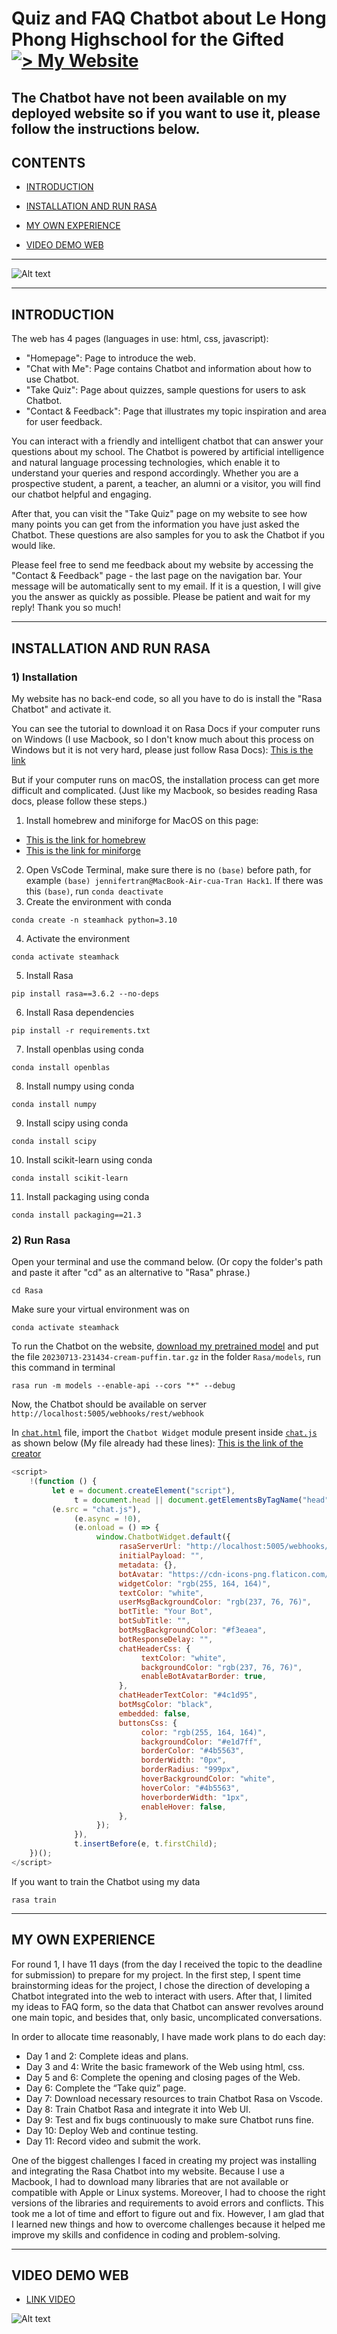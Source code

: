 # Quiz and FAQ Chatbot about Le Hong Phong Highschool for the Gifted [![> My Website](https://img.shields.io/badge/Deployed%20Website-blue)](https://meowmeow-alt.github.io/SteamHack2023/index.html)

The Chatbot have not been available on my deployed website so if you want to use it, please follow the instructions below.
---

## **CONTENTS**

- [INTRODUCTION](#introduction)
  
- [INSTALLATION AND RUN RASA](#installation-and-run-rasa)
  
- [MY OWN EXPERIENCE](#my-own-experience)
  
- [VIDEO DEMO WEB](#video-demo-web)

---

![Alt text](images/img.png)

---

## **INTRODUCTION** 


The web has 4 pages (languages in use: html, css, javascript):

- "Homepage": Page to introduce the web.
- "Chat with Me": Page contains Chatbot and information about how to use Chatbot.
- "Take Quiz": Page about quizzes, sample questions for users to ask Chatbot.
- "Contact & Feedback": Page that illustrates my topic inspiration and area for user feedback.

You can interact with a friendly and intelligent chatbot that can answer your questions about my school. The Chatbot is powered by artificial intelligence and natural language processing technologies, which enable it to understand your queries and respond accordingly. Whether you are a prospective student, a parent, a teacher, an alumni or a visitor, you will find our chatbot helpful and engaging.

After that, you can visit the "Take Quiz" page on my website to see how many points you can get from the information you have just asked the Chatbot. These questions are also samples for you to ask the Chatbot if you would like.

Please feel free to send me feedback about my website by accessing the "Contact & Feedback" page - the last page on the navigation bar. Your message will be automatically sent to my email. If it is a question, I will give you the answer as quickly as possible. Please be patient and wait for my reply! Thank you so much!

---

## **INSTALLATION AND RUN RASA**

### 1) Installation

My website has no back-end code, so all you have to do is install the "Rasa Chatbot" and activate it.

You can see the tutorial to download it on Rasa Docs if your computer runs on Windows (I use Macbook, so I don't know much about this process on Windows but it is not very hard, please just follow Rasa Docs): [This is the link](https://rasa.com/docs/rasa/installation/installing-rasa-open-source)

But if your computer runs on macOS, the installation process can get more difficult and complicated.
(Just like my Macbook, so besides reading Rasa docs, please follow these steps.)

1. Install homebrew and miniforge for MacOS on this page: 
- [This is the link for homebrew](https://brew.sh/)
- [This is the link for miniforge](https://formulae.brew.sh/cask/miniforge)
2. Open VsCode Terminal, make sure there is no `(base)` before path, for example `(base) jennifertran@MacBook-Air-cua-Tran Hack1`. If there was this `(base)`, run `conda deactivate`
3. Create the environment with conda
```
conda create -n steamhack python=3.10
```
4. Activate the environment
```
conda activate steamhack
```
5. Install Rasa
```
pip install rasa==3.6.2 --no-deps
```
6. Install Rasa dependencies
```
pip install -r requirements.txt
```
7. Install openblas using conda
```
conda install openblas
```
8. Install numpy using conda
```
conda install numpy
```
9. Install scipy using conda
```
conda install scipy
```
10. Install scikit-learn using conda
```
conda install scikit-learn
```
11. Install packaging using conda
```
conda install packaging==21.3
```


### 2) Run Rasa

Open your terminal and use the command below. (Or copy the folder's path and paste it after "cd" as an alternative to "Rasa" phrase.)
```
cd Rasa
```
Make sure your virtual environment was on
```
conda activate steamhack
```
To run the Chatbot on the website, [download my pretrained model](https://drive.google.com/drive/folders/1lyxBtmIWy-R7hcbZd3mjdyU_Xi20-QlA?usp=sharing) and put the file `20230713-231434-cream-puffin.tar.gz` in the folder `Rasa/models`, run this command in terminal
```
rasa run -m models --enable-api --cors "*" --debug
```
Now, the Chatbot should be available on server `http://localhost:5005/webhooks/rest/webhook`

In [`chat.html`](chat.html) file, import the `Chatbot Widget` module present inside [`chat.js`](chat.js) as shown below (My file already had these lines): [This is the link of the creator](https://github.com/JiteshGaikwad/Chatbot-Widget/blob/Widget2.0/docs/instructions.md)

```javascript
<script>
    !(function () {
         let e = document.createElement("script"),
              t = document.head || document.getElementsByTagName("head")[0];
         (e.src = "chat.js"),
              (e.async = !0),
              (e.onload = () => {
                   window.ChatbotWidget.default({
                        rasaServerUrl: "http://localhost:5005/webhooks/rest/webhook", // modify this url 
                        initialPayload: "",
                        metadata: {},
                        botAvatar: "https://cdn-icons-png.flaticon.com/512/8649/8649595.png",
                        widgetColor: "rgb(255, 164, 164)",
                        textColor: "white",
                        userMsgBackgroundColor: "rgb(237, 76, 76)",
                        botTitle: "Your Bot",
                        botSubTitle: "",
                        botMsgBackgroundColor: "#f3eaea",
                        botResponseDelay: "",
                        chatHeaderCss: {
                             textColor: "white",
                             backgroundColor: "rgb(237, 76, 76)",
                             enableBotAvatarBorder: true,
                        },
                        chatHeaderTextColor: "#4c1d95",
                        botMsgColor: "black",
                        embedded: false,
                        buttonsCss: {
                             color: "rgb(255, 164, 164)",
                             backgroundColor: "#e1d7ff",
                             borderColor: "#4b5563",
                             borderWidth: "0px",
                             borderRadius: "999px",
                             hoverBackgroundColor: "white",
                             hoverColor: "#4b5563",
                             hoverborderWidth: "1px",
                             enableHover: false,
                        },
                   });
              }),
              t.insertBefore(e, t.firstChild);
    })();
</script>
```
If you want to train the Chatbot using my data
```
rasa train
```

---

## **MY OWN EXPERIENCE** 

For round 1, I have 11 days (from the day I received the topic to the deadline for submission) to prepare for my project. In the first step, I spent time brainstorming ideas for the project, I chose the direction of developing a Chatbot integrated into the web to interact with users. After that, I limited my ideas to FAQ form, so the data that Chatbot can answer revolves around one main topic, and besides that, only basic, uncomplicated conversations.

In order to allocate time reasonably, I have made work plans to do each day:

- Day 1 and 2: Complete ideas and plans.
- Day 3 and 4: Write the basic framework of the Web using html, css.
- Day 5 and 6: Complete the opening and closing pages of the Web.
- Day 6: Complete the “Take quiz” page.
- Day 7: Download necessary resources to train Chatbot Rasa on Vscode.
- Day 8: Train Chatbot Rasa and integrate it into Web UI.
- Day 9: Test and fix bugs continuously to make sure Chatbot runs fine.
- Day 10: Deploy Web and continue testing.
- Day 11: Record video and submit the work.

One of the biggest challenges I faced in creating my project was installing and integrating the Rasa Chatbot into my website. Because I use a Macbook, I had to download many libraries that are not available or compatible with Apple or Linux systems. Moreover, I had to choose the right versions of the libraries and requirements to avoid errors and conflicts. This took me a lot of time and effort to figure out and fix. However, I am glad that I learned new things and how to overcome challenges because it helped me improve my skills and confidence in coding and problem-solving.

---

## **VIDEO DEMO WEB**

- [LINK VIDEO](https://youtu.be/VZZRiaeZZho)

![Alt text](images/imgvid.png)
